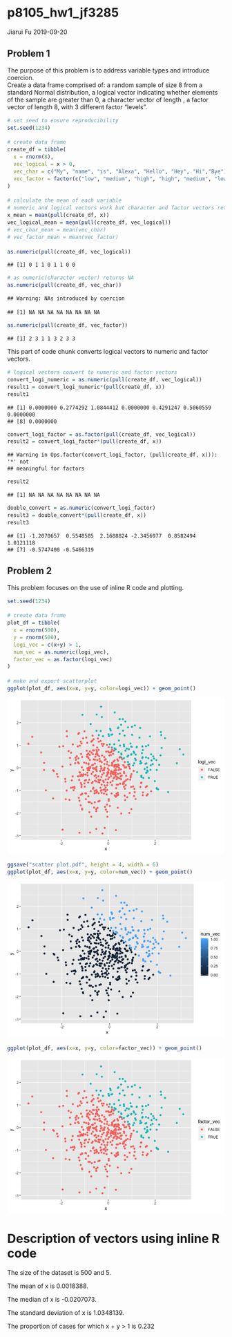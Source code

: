 p8105\_hw1\_jf3285
================
Jiarui Fu
2019-09-20

## Problem 1

The purpose of this problem is to address variable types and introduce
coercion. <br />Create a data frame comprised of: a random sample of
size 8 from a standard Normal distribution, a logical vector indicating
whether elements of the sample are greater than 0, a character vector of
length , a factor vector of length 8, with 3 different factor “levels”.

``` r
# set seed to ensure reproducibility
set.seed(1234)

# create data frame
create_df = tibble(
  x = rnorm(8),
  vec_logical = x > 0,
  vec_char = c("My", "name", "is", "Alexa", "Hello", "Hey", "Hi","Bye"),
  vec_factor = factor(c("low", "medium", "high", "high", "medium", "low", "medium", "medium"))
)

# calculate the mean of each variable
# numeric and logical vectors work but character and factor vectors return NA
x_mean = mean(pull(create_df, x))
vec_logical_mean = mean(pull(create_df, vec_logical))
# vec_char_mean = mean(vec_char)
# vec_factor_mean = mean(vec_factor)

as.numeric(pull(create_df, vec_logical))
```

    ## [1] 0 1 1 0 1 1 0 0

``` r
# as numeric(character vector) returns NA
as.numeric(pull(create_df, vec_char))
```

    ## Warning: NAs introduced by coercion

    ## [1] NA NA NA NA NA NA NA NA

``` r
as.numeric(pull(create_df, vec_factor))
```

    ## [1] 2 3 1 1 3 2 3 3

This part of code chunk converts logical vectors to numeric and factor
vectors.

``` r
# logical vectors convert to numeric and factor vectors
convert_logi_numeric = as.numeric(pull(create_df, vec_logical))
result1 = convert_logi_numeric*(pull(create_df, x))
result1
```

    ## [1] 0.0000000 0.2774292 1.0844412 0.0000000 0.4291247 0.5060559 0.0000000
    ## [8] 0.0000000

``` r
convert_logi_factor = as.factor(pull(create_df, vec_logical))
result2 = convert_logi_factor*(pull(create_df, x))
```

    ## Warning in Ops.factor(convert_logi_factor, (pull(create_df, x))): '*' not
    ## meaningful for factors

``` r
result2
```

    ## [1] NA NA NA NA NA NA NA NA

``` r
double_convert = as.numeric(convert_logi_factor)
result3 = double_convert*(pull(create_df, x))
result3
```

    ## [1] -1.2070657  0.5548585  2.1688824 -2.3456977  0.8582494  1.0121118
    ## [7] -0.5747400 -0.5466319

## Problem 2

This problem focuses on the use of inline R code and plotting.

``` r
set.seed(1234)

# create data frame
plot_df = tibble(
  x = rnorm(500),
  y = rnorm(500),
  logi_vec = c(x+y) > 1,
  num_vec = as.numeric(logi_vec),
  factor_vec = as.factor(logi_vec)
)

# make and export scatterplot
ggplot(plot_df, aes(x=x, y=y, color=logi_vec)) + geom_point()
```

![](p8105_hw1_jf3285_files/figure-gfm/df_plot-1.png)<!-- -->

``` r
ggsave("scatter plot.pdf", height = 4, width = 6)
ggplot(plot_df, aes(x=x, y=y, color=num_vec)) + geom_point()
```

![](p8105_hw1_jf3285_files/figure-gfm/df_plot-2.png)<!-- -->

``` r
ggplot(plot_df, aes(x=x, y=y, color=factor_vec)) + geom_point()
```

![](p8105_hw1_jf3285_files/figure-gfm/df_plot-3.png)<!-- -->

# Description of vectors using inline R code

The size of the dataset is 500 and 5.

The mean of x is 0.0018388.

The median of x is -0.0207073.

The standard deviation of x is 1.0348139.

The proportion of cases for which x + y \> 1 is 0.232
